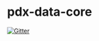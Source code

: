 # pdx-data-core

[![Gitter](https://badges.gitter.im/pdx-data-core/Lobby.svg)](https://gitter.im/pdx-data-core/Lobby?utm_source=badge&utm_medium=badge&utm_campaign=pr-badge&utm_content=badge)